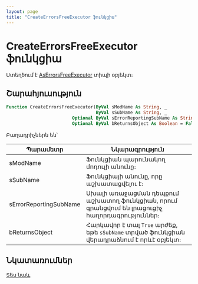 ```yaml
---
layout: page
title: "CreateErrorsFreeExecutor ֆունկցիա"
---
```


# CreateErrorsFreeExecutor ֆունկցիա

Ստեղծում է [AsErrorsFreeExecutor](../AsErrorsFreeExecutor.md) տիպի օբյեկտ։

## Շարահյուսություն

``` vb
Function CreateErrorsFreeExecutor(ByVal sModName As String, _
                                  ByVal sSubName As String, _
                         Optional ByVal sErrorReportingSubName As String, _
                         Optional ByVal bReturnsObject As Boolean = False) As AsErrorsFreeExecutor
```

Բաղադրիչներն են՝

| Պարամետր | Նկարագրություն |
|--|--|
| sModName | Ֆունկցիան պարունակող մոդուլի անունը։ |
| sSubName | Ֆունկցիայի անունը, որը աշխատացվելու է։ |
| sErrorReportingSubName | Սխալի առաջացման դեպքում աշխատող ֆունկցիան, որում գրանցվում են լրացուցիչ հաղորդագրություններ։ |
| bReturnsObject | Հարկավոր է տալ `True` արժեք, եթե `sSubName` տրված ֆունկցիան վերադրաձնում է որևէ օբյեկտ։ |

## Նկատառումներ

[Տես նաև](../../constructors.html)
